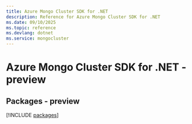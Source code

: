 ```yaml
---
title: Azure Mongo Cluster SDK for .NET
description: Reference for Azure Mongo Cluster SDK for .NET
ms.date: 09/10/2025
ms.topic: reference
ms.devlang: dotnet
ms.service: mongocluster
---
```

# Azure Mongo Cluster SDK for .NET - preview
## Packages - preview
[!INCLUDE [packages](mongo-cluster-index.md)]